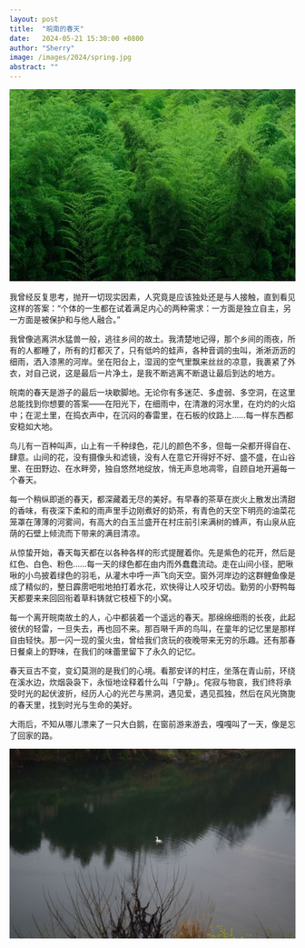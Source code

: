```yaml
---
layout: post
title:  "皖南的春天"
date:   2024-05-21 15:30:00 +0800
author: "Sherry"
image: /images/2024/spring.jpg
abstract: ""
---
```


![cover](/images/2024/spring.jpg)

我曾经反复思考，抛开一切现实因素，人究竟是应该独处还是与人接触，直到看见这样的答案：“个体的一生都在试着满足内心的两种需求：一方面是独立自主，另一方面是被保护和与他人融合。”

我曾像逃离洪水猛兽一般，逃往乡间的故土。我清楚地记得，那个乡间的雨夜，所有的人都睡了，所有的灯都灭了，只有低吟的蛙声，各种音调的虫叫，淅淅沥沥的细雨，洒入漆黑的河岸。坐在阳台上，湿润的空气里飘来丝丝的凉意，我裹紧了外衣，对自己说，这是最后一片净土，是我不断逃离不断退让最后到达的地方。

皖南的春天是游子的最后一块歇脚地。无论你有多迷茫、多虚弱、多空洞，在这里总能找到你想要的答案——在阳光下，在细雨中，在清澈的河水里，在灼灼的火焰中；在泥土里，在捣衣声中，在沉闷的春雷里，在石板的纹路上……每一样东西都安稳如大地。

鸟儿有一百种叫声，山上有一千种绿色，花儿的颜色不多，但每一朵都开得自在、肆意。山间的花，没有摄像头和滤镜，没有人在意它开得好不好、盛不盛，在山谷里、在田野边、在水畔旁，独自悠然地绽放，悄无声息地凋零，自顾自地开遍每一个春天。

每一个稍纵即逝的春天，都深藏着无尽的美好。有早春的茶草在炭火上散发出清甜的香味，有夜深下柔和的雨声里手边刚煮好的奶茶，有青色的天空下明亮的油菜花笼罩在薄薄的河雾间，有高大的白玉兰盛开在村庄前引来满树的蜂声，有山泉从庇荫的石壁上倾流而下带来的满目清凉。

从惊蛰开始，春天每天都在以各种各样的形式提醒着你。先是紫色的花开，然后是红色、白色、粉色……每一天的绿色都在由内而外蠢蠢流动。走在山间小径，肥啾啾的小鸟披着绿色的羽毛，从灌木中呼一声飞向天空。窗外河岸边的这群鲤鱼像是成了精似的，整日霹雳吧啦地拍打着水花，欢快得让人咬牙切齿。勤劳的小野鸭每天都要来来回回衔着草料铸就它枝桠下的小窝。

每一个离开皖南故土的人，心中都装着一个遥远的春天。那绵绵细雨的长夜，此起彼伏的轻雷，一旦失去，再也回不来。那百啭千声的鸟叫，在童年的记忆里是那样自由轻快。那一闪一现的萤火虫，曾给我们贪玩的夜晚带来无穷的乐趣。还有那春日餐桌上的野味，在我们的味蕾里留下了永久的记忆。

春天亘古不变，变幻莫测的是我们的心境。看那安详的村庄，坐落在青山前，环绕在溪水边，炊烟袅袅下，永恒地诠释着什么叫「宁静」。侘寂与物哀，我们终将承受时光的起伏波折，经历人心的光芒与黑洞，遇见爱，遇见孤独，然后在风光旖旎的春天里，找到时光与生命的美好。

大雨后，不知从哪儿漂来了一只大白鹅，在窗前游来游去，嘎嘎叫了一天，像是忘了回家的路。

![cover](/images/2024/spring-3.jpg)